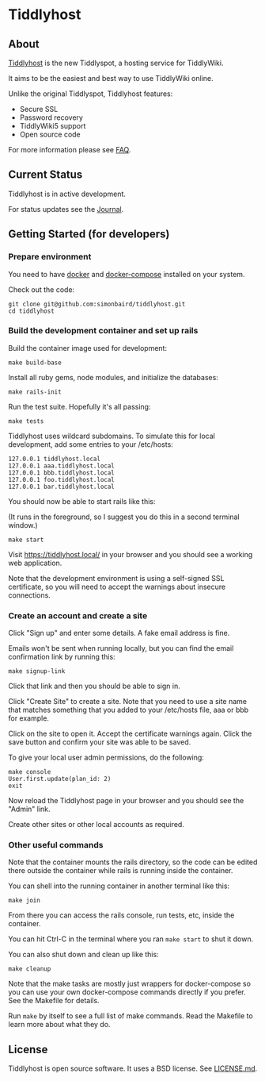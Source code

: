 Tiddlyhost
==========

About
-----

[Tiddlyhost](https://tiddlyhost.com/) is the new Tiddlyspot, a hosting
service for TiddlyWiki.

It aims to be the easiest and best way to use TiddlyWiki online.

Unlike the original Tiddlyspot, Tiddlyhost features:

* Secure SSL
* Password recovery
* TiddlyWiki5 support
* Open source code

For more information please see
[FAQ](https://github.com/simonbaird/tiddlyhost/wiki/FAQ).


Current Status
--------------

Tiddlyhost is in active development.

For status updates see the
[Journal](https://github.com/simonbaird/tiddlyhost/wiki/Journal).


Getting Started (for developers)
--------------------------------

### Prepare environment

You need to have
[docker](https://docs.docker.com/get-docker/) and
[docker-compose](https://docs.docker.com/compose/install/)
installed on your system.

Check out the code:

    git clone git@github.com:simonbaird/tiddlyhost.git
    cd tiddlyhost

### Build the development container and set up rails

Build the container image used for development:

    make build-base

Install all ruby gems, node modules, and initialize the databases:

    make rails-init

Run the test suite. Hopefully it's all passing:

    make tests

Tiddlyhost uses wildcard subdomains. To simulate this for local development,
add some entries to your /etc/hosts:

    127.0.0.1 tiddlyhost.local
    127.0.0.1 aaa.tiddlyhost.local
    127.0.0.1 bbb.tiddlyhost.local
    127.0.0.1 foo.tiddlyhost.local
    127.0.0.1 bar.tiddlyhost.local

You should now be able to start rails like this:

(It runs in the foreground, so I suggest you do this in a second terminal
window.)

    make start

Visit <https://tiddlyhost.local/> in your browser and you should see a working
web application.

Note that the development environment is using a self-signed SSL certificate,
so you will need to accept the warnings about insecure connections.

### Create an account and create a site

Click "Sign up" and enter some details. A fake email address is fine.

Emails won't be sent when running locally, but you can find the email
confirmation link by running this:

    make signup-link

Click that link and then you should be able to sign in.

Click "Create Site" to create a site. Note that you need to use a site name
that matches something that you added to your /etc/hosts file, aaa or bbb for
example.

Click on the site to open it. Accept the certificate warnings again. Click the
save button and confirm your site was able to be saved.

To give your local user admin permissions, do the following:

    make console
    User.first.update(plan_id: 2)
    exit

Now reload the Tiddlyhost page in your browser and you should see the "Admin"
link.

Create other sites or other local accounts as required.

### Other useful commands

Note that the container mounts the rails directory, so the code can be edited
there outside the container while rails is running inside the container.

You can shell into the running container in another terminal like this:

    make join

From there you can access the rails console, run tests, etc, inside the
container.

You can hit Ctrl-C in the terminal where you ran `make start` to shut
it down.

You can also shut down and clean up like this:

    make cleanup

Note that the make tasks are mostly just wrappers for docker-compose so you
can use your own docker-compose commands directly if you prefer. See the
Makefile for details.

Run `make` by itself to see a full list of make commands. Read the Makefile to
learn more about what they do.


License
-------

Tiddlyhost is open source software. It uses a BSD license. See
[LICENSE.md](LICENSE.md).
